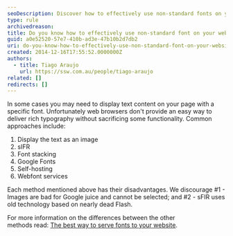 ```yaml
---
seoDescription: Discover how to effectively use non-standard fonts on your website, exploring various methods including display as an image, sIFR, font stacking, Google Fonts, self-hosting, and Webfont services.
type: rule
archivedreason:
title: Do you know how to effectively use non-standard font on your website?
guid: a0e52520-57e7-410b-ad3e-47b10b2d7db2
uri: do-you-know-how-to-effectively-use-non-standard-font-on-your-website
created: 2014-12-16T17:55:52.0000000Z
authors:
  - title: Tiago Araujo
    url: https://ssw.com.au/people/tiago-araujo
related: []
redirects: []
---
```


In some cases you may need to display text content on your page with a specific font. Unfortunately web browsers don't provide an easy way to deliver rich typography without sacrificing some functionality. Common approaches include:

1. Display the text as an image
2. sIFR
3. Font stacking
4. Google Fonts
5. Self-hosting
6. Webfont services

<!--endintro-->

Each method mentioned above has their disadvantages. We discourage #1 - Images are bad for Google juice and cannot be selected; and #2 - sFIR uses old technology based on nearly dead Flash.

For more information on the differences between the other methods read: [The best way to serve fonts to your website](http://www.webdesignerdepot.com/2014/03/the-best-way-to-serve-fonts-to-your-website/).
